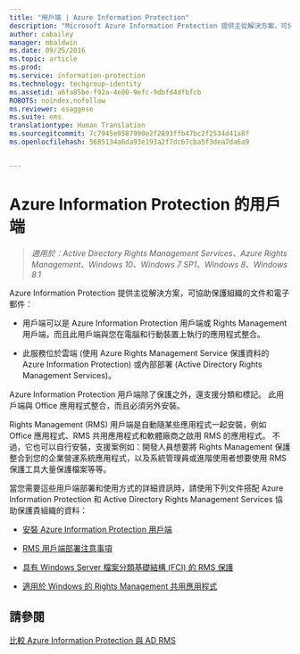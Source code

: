 ```yaml
---
title: "用戶端 | Azure Information Protection"
description: "Microsoft Azure Information Protection 提供主從解決方案，可協助保護組織的資料。 用戶端 (Azure Information Protection 用戶端或 Rights Management 用戶端) 與您在電腦和行動裝置上執行的應用程式整合。"
author: cabailey
manager: mbaldwin
ms.date: 09/25/2016
ms.topic: article
ms.prod: 
ms.service: information-protection
ms.technology: techgroup-identity
ms.assetid: a6fa85be-f92a-4e00-9efc-9dbfd4dfbfcb
ROBOTS: noindex,nofollow
ms.reviewer: esaggese
ms.suite: ems
translationtype: Human Translation
ms.sourcegitcommit: 7c7945e9587990e2f2893ffb47bc2f2534d41a8f
ms.openlocfilehash: 5685134a6da93e193a2f7dc67cba5f3dea7da6a9


---
```


# Azure Information Protection 的用戶端

>*適用於︰Active Directory Rights Management Services、Azure Rights Management、Windows 10、Windows 7 SP1、Windows 8、Windows 8.1*

Azure Information Protection 提供主從解決方案，可協助保護組織的文件和電子郵件：

- 用戶端可以是 Azure Information Protection 用戶端或 Rights Management 用戶端，而且此用戶端與您在電腦和行動裝置上執行的應用程式整合。 

- 此服務位於雲端 (使用 Azure Rights Management Service 保護資料的 Azure Information Protection) 或內部部署 (Active Directory Rights Management Services)。 

Azure Information Protection 用戶端除了保護之外，還支援分類和標記。 此用戶端與 Office 應用程式整合，而且必須另外安裝。

Rights Management (RMS) 用戶端是自動隨某些應用程式一起安裝，例如 Office 應用程式、RMS 共用應用程式和軟體廠商之啟用 RMS 的應用程式。 不過，它也可以自行安裝，支援案例如：開發人員想要將 Rights Management 保護整合到您的企業營運系統應用程式，以及系統管理員或進階使用者想要使用 RMS 保護工具大量保護檔案等等。

當您需要這些用戶端部署和使用方式的詳細資訊時，請使用下列文件搭配 Azure Information Protection 和 Active Directory Rights Management Services 協助保護貴組織的資料：

- [安裝 Azure Information Protection 用戶端](info-protect-client.md)

- [RMS 用戶端部署注意事項](client-deployment-notes.md)

- [具有 Windows Server 檔案分類基礎結構 (FCI) 的 RMS 保護](configure-fci.md)

- [適用於 Windows 的 Rights Management 共用應用程式](sharing-app-windows.md)


## 請參閱
[比較 Azure Information Protection 與 AD RMS](../understand-explore/compare-azure-rms-ad-rms.md)



<!--HONumber=Sep16_HO4-->


